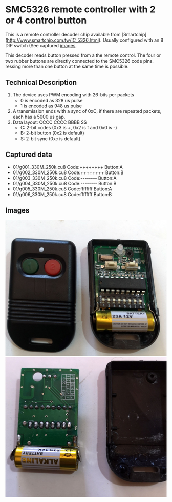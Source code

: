 # SMC5326 remote controller with 2 or 4 control button

This is a remote controller decoder chip available from [Smartchip] (http://www.smartchip.com.tw/IC_5326.html).
Usually configured with an 8 DIP switch (See captured [images](#Images).

This decoder reads button pressed from a the remote control. The four or two rubber buttons are directly
connected to the SMC5326 code pins. ressing more than one button at the same time is possible.

## Technical Description
1. The device uses PWM encoding with 26-bits per packets
	* 0 is encoded as 328 us pulse
	* 1 is encoded as 948 us pulse
2. A transmission ends with a sync of 0xC, if there are repeated packets, each has a 5000 us gap.
3. Data layout: CCCC CCCC BBBB SS
	* C: 2-bit codes (0x3 is +, 0x2 is f and 0x0 is -)
	* B: 2-bit button (0x2 is default)
	* S: 2-bit sync (0xc is default)

## Captured data
* 01/g001_330M_250k.cu8 Code:++++++++ Button:A
* 01/g002_330M_250k.cu8 Code:++++++++ Button:B
* 01/g003_330M_250k.cu8 Code:-------- Button:A
* 01/g004_330M_250k.cu8 Code:-------- Button:B
* 01/g005_330M_250k.cu8 Code:ffffffff Button:A
* 01/g006_330M_250k.cu8 Code:ffffffff Button:B

## Images
![front](./img/front.jpg)
![back](./img/back.jpg)
